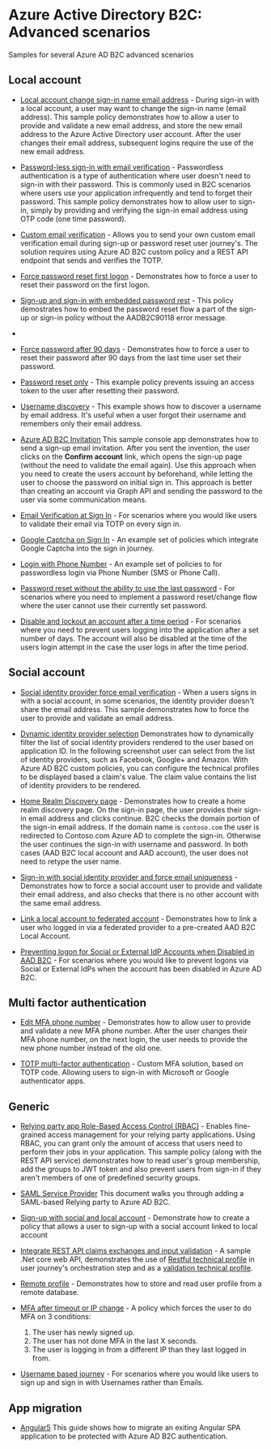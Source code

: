 # Azure Active Directory B2C: Advanced scenarios

Samples for several Azure AD B2C advanced scenarios 

## Local account
- [Local account change sign-in name email address](policies/change-sign-in-name) - During sign-in with a local account, a user may want to change the sign-in name (email address). This sample policy demonstrates how to allow a user to provide and validate a new email address, and store the new email address to the Azure Active Directory user account. After the user changes their email address, subsequent logins require the use of the new email address.

- [Password-less sign-in with email verification](policies/passwordless-email) - Passwordless authentication is a type of authentication where user doesn't need to sign-in with their password. This is commonly used in B2C scenarios where users use your application infrequently and tend to forget their password. This sample policy demonstrates how to allow user to sign-in, simply by providing and verifying the sign-in email address using OTP code (one time password).  

- [Custom email verification](policies/custom-email-verifcation) - Allows you to send your own custom email verification email during sign-up or password reset user journey's. The solution requires using Azure AD B2C custom policy and a REST API endpoint that sends and verifies the TOTP. 

- [Force password reset first logon](policies/force-password-reset-first-logon) - Demonstrates how to force a user to reset their password on the first logon. 

- [Sign-up and sign-in with embedded password rest](policies/embedded-password-reset) - This policy demostrates how to embed the password reset flow a part of the sign-up or sign-in policy without the AADB2C90118 error message.
- 
- [Force password after 90 days](policies/force-password-reset-after-90-days) - Demonstrates how to force a user to reset their password after 90 days from the last time user set their password.  

- [Password reset only](policies/password-reset-only) - This example policy prevents issuing an access token to the user after resetting their password.

- [Username discovery](policies/username-discovery) - This example shows how to discover a username by email address. It's useful when a user forgot their username and remembers only their email address.

- [Azure AD B2C Invitation](policies/invite)  This sample console app demonstrates how to send a sign-up email invitation. After you sent the invention, the user clicks on the **Confirm account** link, which opens the sign-up page (without the need to validate the email again). Use this approach when you need to create the users account by beforehand, while letting the user to choose the password on initial sign in. This approach is better than creating an account via Graph API and sending the password to the user via some communication means. 

- [Email Verification at Sign In](policies/signin-email-verification) - For scenarios where you would like users to validate their email via TOTP on every sign in.

- [Google Captcha on Sign In](policies/captcha-integration) - An example set of policies which integrate Google Captcha into the sign in journey.

- [Login with Phone Number](policies/signup-signin-with-phone-number) - An example set of policies to for passwordless login via Phone Number (SMS or Phone Call).

- [Password reset without the ability to use the last password](policies/password-reset-not-last-password) - For scenarios where you need to implement a password reset/change flow where the user cannot use their currently set password.

- [Disable and lockout an account after a time period](policies/disable-inactive-account) - For scenarios where you need to prevent users logging into the application after a set number of days. The account will also be disabled at the time of the users login attempt in the case the user logs in after the time period.

## Social account
- [Social identity provider force email verification](policies/social-idp-force-email) - When a users signs in with a social account, in some scenarios, the identity provider doesn't share the email address. This sample demonstrates how to force the user to provide and validate an email address.

- [Dynamic identity provider selection](policies/idps-filter)  Demonstrates how to dynamically filter the list of social identity providers rendered to the user based on application ID. In the following screenshot user can select from the list of identity providers, such as Facebook, Google+ and Amazon. With Azure AD B2C custom policies, you can configure the technical profiles to be displayed based a claim's value. The claim value contains the list of identity providers to be rendered.

- [Home Realm Discovery page](policies/home-realm-discovery-page) - Demonstrates how to create a home realm discovery page. On the sign-in page, the user provides their sign-in email address and clicks continue. B2C checks the domain portion of the sign-in email address. If the domain name is `contoso.com` the user is redirected to Contoso.com Azure AD to complete the sign-in. Otherwise the user continues the sign-in with username and password. In both cases (AAD B2C local account and AAD account), the user does not need to retype the user name. 

- [Sign-in with social identity provider and force email uniqueness](policies/force-unique-email-across-social-identities) - Demonstrates how to force a social account user to provide and validate their email address, and also checks that there is no other account with the same email address.

- [Link a local account to federated account](policies/link-local-account-with-federated-account) - Demonstrates how to link a user who logged in via a federated provider to a pre-created AAD B2C Local Account.

- [Preventing logon for Social or External IdP Accounts when Disabled in AAD B2C](policies/disable-social-account-from-logon) - For scenarios where you would like to prevent logons via Social or External IdPs when the account has been disabled in Azure AD B2C.

## Multi factor authentication

- [Edit MFA phone number](policies/edit-mfa-phone-number) - Demonstrates how to allow user to provide and validate a new MFA phone number. After the user changes their MFA phone number, on the next login, the user needs to provide the new phone number instead of the old one.

- [TOTP multi-factor authentication](policies/custom-mfa-totp) - Custom MFA solution, based on TOTP code. Allowing users to sign-in with Microsoft or Google authenticator apps.

## Generic 
- [Relying party app Role-Based Access Control (RBAC)](policies/relying-party-rbac) - Enables fine-grained access management for your relying party applications. Using RBAC, you can grant only the amount of access that users need to perform their jobs in your application. This sample policy (along with the REST API service) demonstrates how to read user's group membership, add the groups to JWT token and also prevent users from sign-in if they aren't members of one of predefined security groups.

- [SAML Service Provider](https://github.com/azure-ad-b2c/saml-sp)  This document walks you through adding a SAML-based Relying party to Azure AD B2C. 

- [Sign-up with social and local account](policies/sign-up-with-social-and-local-account) - Demonstrate how to create a policy that allows a user to sign-up with a social account linked to local account

- [Integrate REST API claims exchanges and input validation](https://github.com/azure-ad-b2c/rest-api) - A sample .Net core web API, demonstrates the use of [Restful technical profile](https://docs.microsoft.com/en-us/azure/active-directory-b2c/restful-technical-profile) in user journey's orchestration step and as a [validation technical profile](https://docs.microsoft.com/en-us/azure/active-directory-b2c/validation-technical-profile).

- [Remote profile](policies/remote-profile) - Demonstrates how to store and read user profile from a remote database. 

- [MFA after timeout or IP change](policies/mfa-absolute-timeout-and-ip-change-trigger) - A policy which forces the user to do MFA on 3 conditions:
    1. The user has newly signed up.
    2. The user has not done MFA in the last X seconds.
    3. The user is logging in from a different IP than they last logged in from.

- [Username based journey](policies/username-signup-or-signin) - For scenarios where you would like users to sign up and sign in with Usernames rather than Emails.

## App migration
- [Angular5](policies/app-migration-angular5) This guide shows how to migrate an exiting Angular SPA application to be protected with Azure AD B2C authentication.
